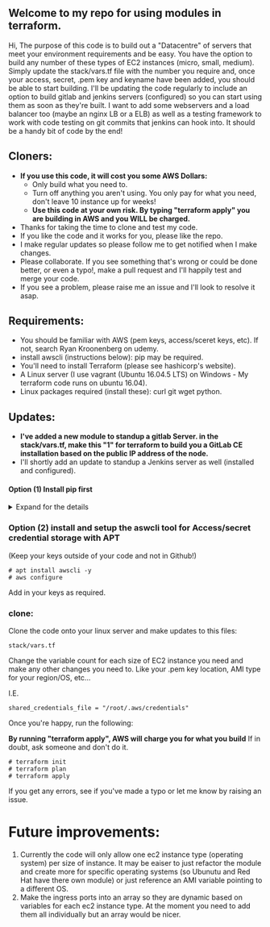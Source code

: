 ## Welcome to my repo for using modules in terraform.

Hi,
The purpose of this code is to build out a "Datacentre" of servers that meet your environment requirements and be easy. You have the option to build any number of these types of EC2 instances (micro, small, medium). Simply update the stack/vars.tf file with the number you require and, once your access, secret, .pem key and keyname have been added, you should be able to start building. I'll be updating the code regularly to include an option to build gitlab and jenkins servers (configured) so you can start using them as soon as they're built. I want to add some webservers and a load balancer too (maybe an nginx LB or a ELB) as well as a testing framework to work with code testing on git commits that jenkins can hook into. It should be a handy bit of code by the end! 

## Cloners:
 * **If you use this code, it will cost you some AWS Dollars:**
   * Only build what you need to.
   * Turn off anything you aren't using. You only pay for what you need, don't leave 10 instance up for weeks!
   * **Use this code at your own risk. By typing "terraform apply" you are building in AWS and you WILL be charged.**
 * Thanks for taking the time to clone and test my code.
 * If you like the code and it works for you, please like the repo.
 * I make regular updates so please follow me to get notified when I make changes.
 * Please collaborate. If you see something that's wrong or could be done better, or even a typo!, make a pull request and I'll happily test and merge your code.
 * If you see a problem, please raise me an issue and I'll look to resolve it asap.
 
## Requirements:

 * You should be familiar with AWS (pem keys, access/sceret keys, etc). If not, search Ryan Kroonenberg on udemy.
 * install awscli (instructions below): pip may be required.
 * You'll need to install Terraform (please see hashicorp's website).
 * A Linux server (I use vagrant (Ubuntu 16.04.5 LTS) on Windows - My terraform code runs on ubuntu 16.04).
 * Linux packages required (install these): curl git wget python. 


## Updates:
 * **I've added a new module to standup a gitlab Server. in the stack/vars.tf, make this "1" for terraform to build you a GitLab CE installation based on the public IP address of the node.**
 * I'll shortly add an update to standup a Jenkins server as well (installed and configured).
 
#### Option (1) Install pip first
<details>
 <summary>Expand for the details</summary>
  <p>

Use the curl command to download the installation script:
````
# curl -O https://bootstrap.pypa.io/get-pip.py
  % Total    % Received % Xferd  Average Speed   Time    Time     Time  Current
                                 Dload  Upload   Total   Spent    Left  Speed
100 1622k  100 1622k    0     0   766k      0  0:00:02  0:00:02 --:--:--  766k

# python get-pip.py
Collecting pip
  Downloading https://files.pythonhosted.org/packages/c2/d7/90f34cb0d83a6c5631cf71dfe64cc1054598c843a92b400e55675cc2ac37/pip-18.1-py2.py3-none-any.whl (1.3MB)
    100% |████████████████████████████████| 1.3MB 1.6MB/s
Collecting setuptools
  Downloading https://files.pythonhosted.org/packages/37/06/754589caf971b0d2d48f151c2586f62902d93dc908e2fd9b9b9f6aa3c9dd/setuptools-40.6.3-py2.py3-none-any.whl (573kB)
    100% |████████████████████████████████| 573kB 1.2MB/s
Collecting wheel
  Downloading https://files.pythonhosted.org/packages/ff/47/1dfa4795e24fd6f93d5d58602dd716c3f101cfd5a77cd9acbe519b44a0a9/wheel-0.32.3-py2.py3-none-any.whl
Installing collected packages: pip, setuptools, wheel
Successfully installed pip-18.1 setuptools-40.6.3 wheel-0.32.3

# pip install awscli
Collecting awscli
  Downloading https://files.pythonhosted.org/packages/25/08/45e02aac4dea0a120c3ab7f537cf4fcb37b5a45a7b5bece825aa432f3ad3/awscli-1.16.84-py2.py3-none-any.whl (1.4MB)
    100% |████████████████████████████████| 1.4MB 631kB/s
Collecting docutils>=0.10 (from awscli)
  Downloading https://files.pythonhosted.org/packages/50/09/c53398e0005b11f7ffb27b7aa720c617aba53be4fb4f4f3f06b9b5c60f28/docutils-0.14-py2-none-any.whl (543kB)
    100% |████████████████████████████████| 552kB 1.5MB/s
Collecting botocore==1.12.74 (from awscli)
  Downloading https://files.pythonhosted.org/packages/4c/52/b5264c71ebfc037a1edb234beafc15f20c83cf53466fe094a77d34625008/botocore-1.12.74-py2.py3-none-any.whl (5.2MB)
    100% |████████████████████████████████| 5.2MB 589kB/s
Collecting PyYAML<=3.13,>=3.10 (from awscli)
  Downloading https://files.pythonhosted.org/packages/9e/a3/1d13970c3f36777c583f136c136f804d70f500168edc1edea6daa7200769/PyYAML-3.13.tar.gz (270kB)
    100% |████████████████████████████████| 276kB 1.5MB/s
Collecting s3transfer<0.2.0,>=0.1.12 (from awscli)
  Downloading https://files.pythonhosted.org/packages/d7/14/2a0004d487464d120c9fb85313a75cd3d71a7506955be458eebfe19a6b1d/s3transfer-0.1.13-py2.py3-none-any.whl (59kB)
    100% |████████████████████████████████| 61kB 1.5MB/s
Collecting rsa<=3.5.0,>=3.1.2 (from awscli)
  Downloading https://files.pythonhosted.org/packages/e1/ae/baedc9cb175552e95f3395c43055a6a5e125ae4d48a1d7a924baca83e92e/rsa-3.4.2-py2.py3-none-any.whl (46kB)
    100% |████████████████████████████████| 51kB 1.7MB/s
Collecting colorama<=0.3.9,>=0.2.5 (from awscli)
  Downloading https://files.pythonhosted.org/packages/db/c8/7dcf9dbcb22429512708fe3a547f8b6101c0d02137acbd892505aee57adf/colorama-0.3.9-py2.py3-none-any.whl
Collecting urllib3<1.25,>=1.20; python_version == "2.7" (from botocore==1.12.74->awscli)
  Downloading https://files.pythonhosted.org/packages/62/00/ee1d7de624db8ba7090d1226aebefab96a2c71cd5cfa7629d6ad3f61b79e/urllib3-1.24.1-py2.py3-none-any.whl (118kB)
    100% |████████████████████████████████| 122kB 1.7MB/s
Collecting jmespath<1.0.0,>=0.7.1 (from botocore==1.12.74->awscli)
  Downloading https://files.pythonhosted.org/packages/b7/31/05c8d001f7f87f0f07289a5fc0fc3832e9a57f2dbd4d3b0fee70e0d51365/jmespath-0.9.3-py2.py3-none-any.whl
Collecting python-dateutil<3.0.0,>=2.1; python_version >= "2.7" (from botocore==1.12.74->awscli)
  Downloading https://files.pythonhosted.org/packages/74/68/d87d9b36af36f44254a8d512cbfc48369103a3b9e474be9bdfe536abfc45/python_dateutil-2.7.5-py2.py3-none-any.whl (225kB)
    100% |████████████████████████████████| 235kB 1.9MB/s
Collecting futures<4.0.0,>=2.2.0; python_version == "2.6" or python_version == "2.7" (from s3transfer<0.2.0,>=0.1.12->awscli)
  Downloading https://files.pythonhosted.org/packages/2d/99/b2c4e9d5a30f6471e410a146232b4118e697fa3ffc06d6a65efde84debd0/futures-3.2.0-py2-none-any.whl
Collecting pyasn1>=0.1.3 (from rsa<=3.5.0,>=3.1.2->awscli)
  Downloading https://files.pythonhosted.org/packages/7b/7c/c9386b82a25115cccf1903441bba3cbadcfae7b678a20167347fa8ded34c/pyasn1-0.4.5-py2.py3-none-any.whl (73kB)
    100% |████████████████████████████████| 81kB 2.0MB/s
Collecting six>=1.5 (from python-dateutil<3.0.0,>=2.1; python_version >= "2.7"->botocore==1.12.74->awscli)
  Downloading https://files.pythonhosted.org/packages/73/fb/00a976f728d0d1fecfe898238ce23f502a721c0ac0ecfedb80e0d88c64e9/six-1.12.0-py2.py3-none-any.whl
Building wheels for collected packages: PyYAML
  Running setup.py bdist_wheel for PyYAML ... done
  Stored in directory: /root/.cache/pip/wheels/ad/da/0c/74eb680767247273e2cf2723482cb9c924fe70af57c334513f
Successfully built PyYAML
Installing collected packages: docutils, urllib3, jmespath, six, python-dateutil, botocore, PyYAML, futures, s3transfer, pyasn1, rsa, colorama, awscli
Successfully installed PyYAML-3.13 awscli-1.16.84 botocore-1.12.74 colorama-0.3.9 docutils-0.14 futures-3.2.0 jmespath-0.9.3 pyasn1-0.4.5 python-dateutil-2.7.5 rsa-3.4.2 s3transfer-0.1.13 six-1.12.0 urllib3-1.24.1
````
</p></details>

### Option (2) install and setup the aswcli tool for Access/secret credential storage with APT
(Keep your keys outside of your code and not in Github!)
````
# apt install awscli -y
# aws configure
````
Add in your keys as required.

### clone:
Clone the code onto your linux server and make updates to this files:

````
stack/vars.tf
````

Change the variable count for each size of EC2 instance you need and make any other changes you need to.
Like your .pem key location, AMI type for your region/OS, etc...

I.E.
````
shared_credentials_file = "/root/.aws/credentials"
````
Once you're happy, run the following:

**By running "terraform apply", AWS will charge you for what you build**
If in doubt, ask someone and don't do it.
````
# terraform init
# terraform plan
# terraform apply
````

If you get any errors, see if you've made a typo or let me know by raising an issue.

# Future improvements:

1) Currently the code will only allow one ec2 instance type (operating system) per size of instance. It may be eaiser to just refactor the module and create more for specific operating systems (so Ubunutu and Red Hat have there own module) or just reference an AMI variable pointing to a different OS.
2) Make the ingress ports into an array so they are dynamic based on variables for each ec2 instance type. At the moment you need to add them all individually but an array would be nicer.

